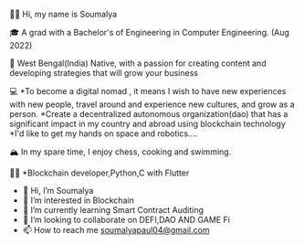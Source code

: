 👋🏽 Hi, my name is Soumalya

🎓 A grad with a Bachelor's of Engineering in Computer Engineering. (Aug 2022)

🌇 West Bengal(India) Native, with a passion for creating content and developing strategies that will grow your business

💻 *To become a digital nomad , it means I wish to have new experiences with new people, travel around and experience new cultures, and grow as a person.
*Create a decentralized autonomous organization(dao) that has a significant impact in my country and abroad using blockchain technology
*I'd like to get my hands on space and robotics....

🏔 In my spare time, I enjoy chess, cooking and swimming.

💪🏽 *Blockchain developer,Python,C with Flutter


- 👋 Hi, I’m Soumalya
- 👀 I’m interested in  Blockchain
- 🌱 I’m currently learning Smart Contract Auditing
- 💞️ I’m looking to collaborate on DEFI,DAO AND GAME Fi
- 📫 How to reach me soumalyapaul04@gmail.com

<!---
soumalya340/soumalya340 is a ✨ special ✨ repository because its `README.md` (this file) appears on your GitHub profile.
You can click the Preview link to take a look at your changes.
--->
